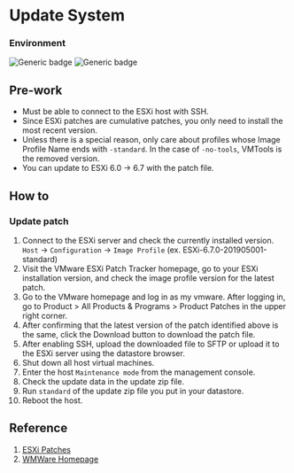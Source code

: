 # Update System
### Environment
![Generic badge](https://img.shields.io/badge/vSphere_Hypervisor(EXSi)-7.0-green.svg)
![Generic badge](https://img.shields.io/badge/Chipset-SuperMicro_C621-green.svg)

## Pre-work
* Must be able to connect to the ESXi host with SSH.
* Since ESXi patches are cumulative patches, you only need to install the most recent version.
* Unless there is a special reason, only care about profiles whose Image Profile Name ends with `-standard`. In the case of `-no-tools`, VMTools is the removed version.
* You can update to ESXi 6.0 -> 6.7 with the patch file.

## How to
### Update patch
1. Connect to the ESXi server and check the currently installed version.  
    `Host` -> `Configuration` -> `Image Profile` (ex. ESXi-6.7.0-201905001-standard)
2. Visit the VMware ESXi Patch Tracker homepage, go to your ESXi installation version, and check the image profile version for the latest patch.
3. Go to the VMware homepage and log in as my vmware. After logging in, go to Product > All Products & Programs > Product Patches in the upper right corner.
4. After confirming that the latest version of the patch identified above is the same, click the Download button to download the patch file.
5. After enabling SSH, upload the downloaded file to SFTP or upload it to the ESXi server using the datastore browser.
6. Shut down all host virtual machines.
7. Enter the host `Maintenance mode` from the management console.
8. Check the update data in the update zip file.
9. Run `standard` of the update zip file you put in your datastore.
10. Reboot the host.

## Reference
1) [ESXi Patches](https://esxi-patches.v-front.de)
2) [WMWare Homepage](https://www.vmware.com)
